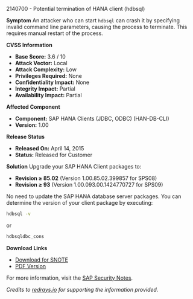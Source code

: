 2140700 - Potential termination of HANA client (hdbsql)

**Symptom**
An attacker who can start `hdbsql` can crash it by specifying invalid command line parameters, causing the process to terminate. This requires manual restart of the process.

**CVSS Information**
- **Base Score:** 3.6 / 10
- **Attack Vector:** Local
- **Attack Complexity:** Low
- **Privileges Required:** None
- **Confidentiality Impact:** None
- **Integrity Impact:** Partial
- **Availability Impact:** Partial

**Affected Component**
- **Component:** SAP HANA Clients (JDBC, ODBC) (HAN-DB-CLI)
- **Version:** 1.00

**Release Status**
- **Released On:** April 14, 2015
- **Status:** Released for Customer

**Solution**
Upgrade your SAP HANA Client packages to:
- **Revision ≥ 85.02** (Version 1.00.85.02.399857 for SPS08)
- **Revision ≥ 93** (Version 1.00.093.00.1424770727 for SPS09)

No need to update the SAP HANA database server packages. You can determine the version of your client package by executing:
```bash
hdbsql -v
```
or
```bash
hdbsqldbc_cons
```

**Download Links**
- [Download for SNOTE](https://notesdownloads.sap.com/note/0040000018033472017)
- [PDF Version](https://me.sap.com/sap/support/sfm/notes/print/0002140700?language=en-US&token=DD9B71D73DD89838FFAF39D8C53EA0A6)

For more information, visit the [SAP Security Notes](https://me.sap.com/).

*Credits to [redrays.io](https://redrays.io) for supporting the information provided.*